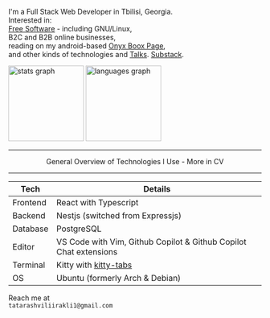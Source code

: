 I'm a Full Stack Web Developer in Tbilisi, Georgia.  
Interested in:  
[Free Software](https://www.youtube.com/watch?v=Ag1AKIl_2GM) - including GNU/Linux,  
B2C and B2B online businesses,  
reading on my android-based [Onyx Boox Page](https://www.youtube.com/watch?v=nga9V06SRm8),  
and other kinds of technologies and [Talks](https://github.com/monoira/interesting). [Substack](https://monoira.substack.com/).

<div align="left">
  <img src="https://github-readme-stats.vercel.app/api?username=monoira&hide_title=false&hide_rank=true&show_icons=true&include_all_commits=true&disable_animations=false&theme=nord&locale=en&hide_border=false&order=1" height="150" alt="stats graph"  />
  <img src="https://github-readme-stats.vercel.app/api/top-langs?username=monoira&locale=en&hide_title=false&layout=compact&card_width=320&langs_count=6&theme=nord&hide_border=false&order=2" height="150" alt="languages graph"  />
</div>

---

<div align="center">General Overview of Technologies I Use - More in CV</div>

---

| Tech     | Details                                                           |
| -------- | ----------------------------------------------------------------- |
| Frontend | React with Typescript                                             |
| Backend  | Nestjs (switched from Expressjs)                                  |
| Database | PostgreSQL                                                        |
| Editor   | VS Code with Vim, Github Copilot & Github Copilot Chat extensions |
| Terminal | Kitty with [kitty-tabs](https://github.com/monoira/kitty-tabs)    |
| OS       | Ubuntu (formerly Arch & Debian)                                   |

Reach me at  
`tatarashviliirakli1@gmail.com`
